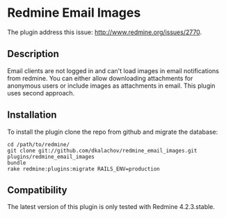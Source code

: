 # Redmine Email Images

The plugin address this issue: http://www.redmine.org/issues/2770. 

## Description

Email clients are not logged in and can't load images in email notifications
from redmine. You can either allow downloading attachments for anonymous
users or include images as attachments in email. This plugin uses second 
approach.

## Installation

To install the plugin clone the repo from github and migrate the database:

```
cd /path/to/redmine/
git clone git://github.com/dkalachov/redmine_email_images.git plugins/redmine_email_images
bundle
rake redmine:plugins:migrate RAILS_ENV=production
```

## Compatibility

The latest version of this plugin is only tested with Redmine 4.2.3.stable.

